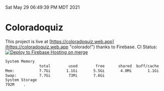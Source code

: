 Sat May 29 06:49:39 PM MDT 2021

# Coloradoquiz
This project is live at [https://coloradoquiz.web.app](https://coloradoquiz.web.app "colorado!") thanks to Firebase.
CI Status: 
[![Deploy to Firebase Hosting on merge](https://github.com/teamkushal/coloradoquiz/actions/workflows/firebase-hosting-merge.yml/badge.svg)](https://github.com/teamkushal/coloradoquiz/actions/workflows/firebase-hosting-merge.yml)
```bash
System Memory
               total        used        free      shared  buff/cache   available
Mem:           7.7Gi       1.1Gi       5.5Gi       4.0Mi       1.1Gi       6.3Gi
Swap:          7.7Gi        73Mi       7.6Gi
System Storage
792M	.
```
